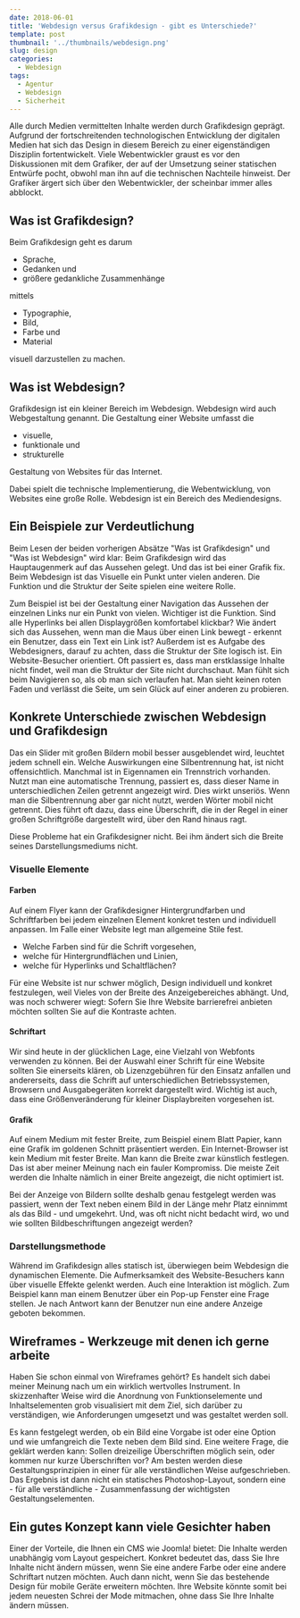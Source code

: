 ```yaml
---
date: 2018-06-01
title: 'Webdesign versus Grafikdesign - gibt es Unterschiede?'
template: post
thumbnail: '../thumbnails/webdesign.png'
slug: design
categories:
  - Webdesign
tags:
  - Agentur
  - Webdesign
  - Sicherheit
---
```


Alle durch Medien vermittelten Inhalte werden durch Grafikdesign geprägt. Aufgrund der fortschreitenden technologischen Entwicklung der digitalen Medien hat sich das Design in diesem Bereich zu einer eigenständigen Disziplin fortentwickelt. Viele Webentwickler graust es vor den Diskussionen mit dem Grafiker, der auf der Umsetzung seiner statischen Entwürfe pocht, obwohl man ihn auf die technischen Nachteile hinweist. Der Grafiker ärgert sich über den Webentwickler, der scheinbar immer alles abblockt.

## Was ist Grafikdesign?

Beim Grafikdesign geht es darum

- Sprache,
- Gedanken und
- größere gedankliche Zusammenhänge

mittels

- Typographie,
- Bild,
- Farbe und
- Material

visuell darzustellen zu machen.

## Was ist Webdesign?

Grafikdesign ist ein kleiner Bereich im Webdesign. Webdesign wird auch Webgestaltung genannt. Die Gestaltung einer Website umfasst die

- visuelle,
- funktionale und
- strukturelle

Gestaltung von Websites für das Internet.

Dabei spielt die technische Implementierung, die Webentwicklung, von Websites eine große Rolle. Webdesign ist ein Bereich des Mediendesigns.

## Ein Beispiele zur Verdeutlichung

Beim Lesen der beiden vorherigen Absätze "Was ist Grafikdesign" und "Was ist Webdesign" wird klar: Beim Grafikdesign wird das Hauptaugenmerk auf das Aussehen gelegt. Und das ist bei einer Grafik fix. Beim Webdesign ist das Visuelle ein Punkt unter vielen anderen. Die Funktion und die Struktur der Seite spielen eine weitere Rolle.

Zum Beispiel ist bei der Gestaltung einer Navigation das Aussehen der einzelnen Links nur ein Punkt von vielen. Wichtiger ist die Funktion. Sind alle Hyperlinks bei allen Displaygrößen komfortabel klickbar? Wie ändert sich das Aussehen, wenn man die Maus über einen Link bewegt - erkennt ein Benutzer, dass ein Text ein Link ist? Außerdem ist es Aufgabe des Webdesigners, darauf zu achten, dass die Struktur der Site logisch ist. Ein Website-Besucher orientiert. Oft passiert es, dass man erstklassige Inhalte nicht findet, weil man die Struktur der Site nicht durchschaut. Man fühlt sich beim Navigieren so, als ob man sich verlaufen hat. Man sieht keinen roten Faden und verlässt die Seite, um sein Glück auf einer anderen zu probieren.

## Konkrete Unterschiede zwischen Webdesign und Grafikdesign

Das ein Slider mit großen Bildern mobil besser ausgeblendet wird, leuchtet jedem schnell ein. Welche Auswirkungen eine Silbentrennung hat, ist nicht offensichtlich. Manchmal ist in Eigennamen ein Trennstrich vorhanden. Nutzt man eine automatische Trennung, passiert es, dass dieser Name in unterschiedlichen Zeilen getrennt angezeigt wird. Dies wirkt unseriös. Wenn man die Silbentrennung aber gar nicht nutzt, werden Wörter mobil nicht getrennt. Dies führt oft dazu, dass eine Überschrift, die in der Regel in einer großen Schriftgröße dargestellt wird, über den Rand hinaus ragt.

Diese Probleme hat ein Grafikdesigner nicht. Bei ihm ändert sich die Breite seines Darstellungsmediums nicht.

### Visuelle Elemente

#### Farben

Auf einem Flyer kann der Grafikdesigner Hintergrundfarben und Schriftfarben bei jedem einzelnen Element konkret testen und individuell anpassen. Im Falle einer Website legt man allgemeine Stile fest.

- Welche Farben sind für die Schrift vorgesehen,
- welche für Hintergrundflächen und Linien,
- welche für Hyperlinks und Schaltflächen?

Für eine Website ist nur schwer möglich, Design individuell und konkret festzulegen, weil Vieles von der Breite des Anzeigebereiches abhängt. Und, was noch schwerer wiegt: Sofern Sie Ihre Website barrierefrei anbieten möchten sollten Sie auf die Kontraste achten.

#### Schriftart

Wir sind heute in der glücklichen Lage, eine Vielzahl von Webfonts verwenden zu können. Bei der Auswahl einer Schrift für eine Website sollten Sie einerseits klären, ob Lizenzgebühren für den Einsatz anfallen und andererseits, dass die Schrift auf unterschiedlichen Betriebssystemen, Browsern und Ausgabegeräten korrekt dargestellt wird. Wichtig ist auch, dass eine Größenveränderung für kleiner Displaybreiten vorgesehen ist.

#### Grafik

Auf einem Medium mit fester Breite, zum Beispiel einem Blatt Papier, kann eine Grafik im goldenen Schnitt präsentiert werden. Ein Internet-Browser ist kein Medium mit fester Breite. Man kann die Breite zwar künstlich festlegen. Das ist aber meiner Meinung nach ein fauler Kompromiss. Die meiste Zeit werden die Inhalte nämlich in einer Breite angezeigt, die nicht optimiert ist.

Bei der Anzeige von Bildern sollte deshalb genau festgelegt werden was passiert, wenn der Text neben einem Bild in der Länge mehr Platz einnimmt als das Bild - und umgekehrt. Und, was oft nicht nicht bedacht wird, wo und wie sollten Bildbeschriftungen angezeigt werden?

### Darstellungsmethode

Während im Grafikdesign alles statisch ist, überwiegen beim Webdesign die dynamischen Elemente. Die Aufmerksamkeit des Website-Besuchers kann über visuelle Effekte gelenkt werden. Auch eine Interaktion ist möglich. Zum Beispiel kann man einem Benutzer über ein Pop-up Fenster eine Frage stellen. Je nach Antwort kann der Benutzer nun eine andere Anzeige geboten bekommen.

## Wireframes - Werkzeuge mit denen ich gerne arbeite

Haben Sie schon einmal von Wireframes gehört? Es handelt sich dabei meiner Meinung nach um ein wirklich wertvolles Instrument. In skizzenhafter Weise wird die Anordnung von Funktionselemente und Inhaltselementen grob visualisiert mit dem Ziel, sich darüber zu verständigen, wie Anforderungen umgesetzt und was gestaltet werden soll.

Es kann festgelegt werden, ob ein Bild eine Vorgabe ist oder eine Option und wie umfangreich die Texte neben dem Bild sind. Eine weitere Frage, die geklärt werden kann: Sollen dreizeilige Überschriften möglich sein, oder kommen nur kurze Überschriften vor? Am besten werden diese Gestaltungsprinzipien in einer für alle verständlichen Weise aufgeschrieben. Das Ergebnis ist dann nicht ein statisches Photoshop-Layout, sondern eine - für alle verständliche - Zusammenfassung der wichtigsten Gestaltungselementen.

## Ein gutes Konzept kann viele Gesichter haben

Einer der Vorteile, die Ihnen ein CMS wie Joomla! bietet: Die Inhalte werden unabhängig vom Layout gespeichert. Konkret bedeutet das, dass Sie Ihre Inhalte nicht ändern müssen, wenn Sie eine andere Farbe oder eine andere Schriftart nutzen möchten. Auch dann nicht, wenn Sie das bestehende Design für mobile Geräte erweitern möchten. Ihre Website könnte somit bei jedem neuesten Schrei der Mode mitmachen, ohne dass Sie Ihre Inhalte ändern müssen.
